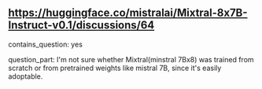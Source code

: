 ## https://huggingface.co/mistralai/Mixtral-8x7B-Instruct-v0.1/discussions/64

contains_question: yes

question_part: 
I'm not sure whether Mixtral(minstral 7Bx8) was trained from scratch or from pretrained weights like mistral 7B, since it's easily adoptable.